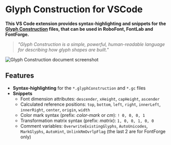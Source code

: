# Glyph Construction for VSCode

**This VS Code extension provides syntax-highlighting and snippets for the [Glyph Construction](https://github.com/typemytype/GlyphConstruction#readme) files, that can be used in RoboFont, FontLab and FontForge.**

> _"Glyph Construction is a simple, powerful, human-readable language for describing how glyph shapes are built."_

![Glyph Construction document screenshot](https://github.com/adbac/GlyphConstruction-Language-Extension/assets/126618591/dc3f1e08-6522-482e-94d2-9b241706177a)

## Features

- **Syntax-highlighting** for the `*.glyphConstruction` and `*.gc` files
- **Snippets**
    - Font dimension attributes: `descender`, `xHeight`, `capHeight`, `ascender`
    - Calculated reference positions: `top`, `bottom`, `left`, `right`, `innerLeft`, `innerRight`, `center`, `origin`, `width`
    - Color mark syntax (prefix: _color-mark_ or _cm_): `! 0, 0, 0, 1`
    - Transformation matrix syntax (prefix: _matrix_): `1, 0, 0, 1, 0, 0`
    - Comment variables: `OverwriteExistingGlyphs`, `AutoUnicodes`, `MarkGlyphs`, `AutoHint`, `UnlinkRmOvrlpFlag` (the last 2 are for FontForge only)
